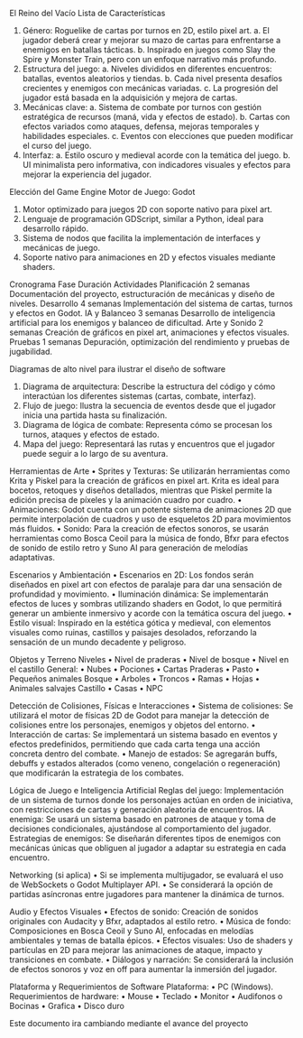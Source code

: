 El Reino del Vacío
Lista de Características
1)	Género: Roguelike de cartas por turnos en 2D, estilo pixel art.
a.	El jugador deberá crear y mejorar su mazo de cartas para enfrentarse a enemigos en batallas tácticas.
b.	Inspirado en juegos como Slay the Spire y Monster Train, pero con un enfoque narrativo más profundo.
2)	Estructura del juego:
a.	Niveles divididos en diferentes encuentros: batallas, eventos aleatorios y tiendas.
b.	Cada nivel presenta desafíos crecientes y enemigos con mecánicas variadas.
c.	La progresión del jugador está basada en la adquisición y mejora de cartas.
3)	Mecánicas clave:
a.	Sistema de combate por turnos con gestión estratégica de recursos (maná, vida y efectos de estado).
b.	Cartas con efectos variados como ataques, defensa, mejoras temporales y habilidades especiales.
c.	Eventos con elecciones que pueden modificar el curso del juego.
4)	Interfaz:
a.	Estilo oscuro y medieval acorde con la temática del juego.
b.	UI minimalista pero informativa, con indicadores visuales y efectos para mejorar la experiencia del jugador.

Elección del Game Engine
Motor de Juego: Godot
1)	Motor optimizado para juegos 2D con soporte nativo para pixel art.
2)	Lenguaje de programación GDScript, similar a Python, ideal para desarrollo rápido.
3)	Sistema de nodos que facilita la implementación de interfaces y mecánicas de juego.
4)	Soporte nativo para animaciones en 2D y efectos visuales mediante shaders.

Cronograma
Fase	        Duración	Actividades
Planificación	2 semanas	Documentación del proyecto, estructuración de mecánicas y diseño de niveles.
Desarrollo	4 semanas	Implementación del sistema de cartas, turnos y efectos en Godot.
IA y Balanceo	3 semanas	Desarrollo de inteligencia artificial para los enemigos y balanceo de dificultad.
Arte y Sonido	2 semanas	Creación de gráficos en pixel art, animaciones y efectos visuales.
Pruebas	        1 semanas	Depuración, optimización del rendimiento y pruebas de jugabilidad.

Diagramas de alto nivel para ilustrar el diseño de software
1)	Diagrama de arquitectura: Describe la estructura del código y cómo interactúan los diferentes sistemas (cartas, combate, interfaz).
2)	Flujo de juego: Ilustra la secuencia de eventos desde que el jugador inicia una partida hasta su finalización.
3)	Diagrama de lógica de combate: Representa cómo se procesan los turnos, ataques y efectos de estado. 
4)	Mapa del juego: Representará las rutas y encuentros que el jugador puede seguir a lo largo de su aventura.

Herramientas de Arte
•	Sprites y Texturas: Se utilizarán herramientas como Krita y Piskel para la creación de gráficos en pixel art. Krita es ideal para bocetos, retoques y diseños detallados, mientras que Piskel permite la edición precisa de píxeles y la animación cuadro por cuadro.
•	Animaciones: Godot cuenta con un potente sistema de animaciones 2D que permite interpolación de cuadros y uso de esqueletos 2D para movimientos más fluidos.
•	Sonido: Para la creación de efectos sonoros, se usarán herramientas como Bosca Ceoil para la música de fondo, Bfxr para efectos de sonido de estilo retro y Suno AI para generación de melodías adaptativas.

Escenarios y Ambientación
•	Escenarios en 2D: Los fondos serán diseñados en pixel art con efectos de paralaje para dar una sensación de profundidad y movimiento.
•	Iluminación dinámica: Se implementarán efectos de luces y sombras utilizando shaders en Godot, lo que permitirá generar un ambiente inmersivo y acorde con la temática oscura del juego.
•	Estilo visual: Inspirado en la estética gótica y medieval, con elementos visuales como ruinas, castillos y paisajes desolados, reforzando la sensación de un mundo decadente y peligroso.

Objetos y Terreno
Niveles
•	Nivel de praderas
•	Nivel de bosque
•	Nivel en el castillo
General:
•	Nubes
•	Pociones
•	Cartas
Praderas
•	Pasto
•	Pequeños animales
Bosque
•	Arboles
•	Troncos
•	Ramas
•	Hojas
•	Animales salvajes
Castillo
•	Casas
•	NPC

Detección de Colisiones, Físicas e Interacciones
•	Sistema de colisiones: Se utilizará el motor de físicas 2D de Godot para manejar la detección de colisiones entre los personajes, enemigos y objetos del entorno.
•	Interacción de cartas: Se implementará un sistema basado en eventos y efectos predefinidos, permitiendo que cada carta tenga una acción concreta dentro del combate.
•	Manejo de estados: Se agregarán buffs, debuffs y estados alterados (como veneno, congelación o regeneración) que modificarán la estrategia de los combates.

Lógica de Juego e Inteligencia Artificial
Reglas del juego: Implementación de un sistema de turnos donde los personajes actúan en orden de iniciativa, con restricciones de cartas y generación aleatoria de encuentros.
IA enemiga: Se usará un sistema basado en patrones de ataque y toma de decisiones condicionales, ajustándose al comportamiento del jugador.
Estrategias de enemigos: Se diseñarán diferentes tipos de enemigos con mecánicas únicas que obliguen al jugador a adaptar su estrategia en cada encuentro.

Networking (si aplica)
•	Si se implementa multijugador, se evaluará el uso de WebSockets o Godot Multiplayer API.
•	Se considerará la opción de partidas asíncronas entre jugadores para mantener la dinámica de turnos.

Audio y Efectos Visuales
•	Efectos de sonido: Creación de sonidos originales con Audacity y Bfxr, adaptados al estilo retro.
•	Música de fondo: Composiciones en Bosca Ceoil y Suno AI, enfocadas en melodías ambientales y temas de batalla épicos.
•	Efectos visuales: Uso de shaders y partículas en 2D para mejorar las animaciones de ataque, impacto y transiciones en combate.
•	Diálogos y narración: Se considerará la inclusión de efectos sonoros y voz en off para aumentar la inmersión del jugador.

Plataforma y Requerimientos de Software
Plataforma:
•	PC (Windows).
Requerimientos de hardware:
•	Mouse
•	Teclado
•	Monitor
•	Audifonos o Bocinas
•	Grafica
•	Disco duro

Este documento ira cambiando mediante el avance del proyecto